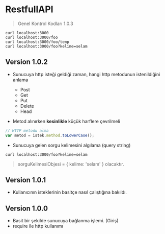 # RestfullAPI

> Genel Kontrol Kodları 1.0.3
```CMD
curl localhost:3000
curl localhost:3000/foo
curl localhost:3000/foo/temp
curl localhost:3000/foo?kelime=selam
```

## Version 1.0.2

* Sunucuya http isteği geldiği zaman, hangi http metodunun istenildiğini anlama
  * Post
  * Get
  * Put
  * Delete
  * Head

* Metod alınırken **kesinlikle** küçük harflere çevrilmeli 
```javascript
// HTTP metodu alma
var metod = istek.method.toLowerCase();
```
* Sunucuya gelen sorgu kelimesini algılama (query string)

```CMD
curl localhost:3000/foo?kelime=selam
```
> sorguKelimesiObjesi = { kelime: 'selam' } olacaktır.

## Version 1.0.1

* Kullanıcının isteklerinin basitçe nasıl çalıştığına bakıldı.

## Version 1.0.0

* Basit bir şekilde sunucuya bağlanma işlemi. (Giriş)
* require ile http kullanımı